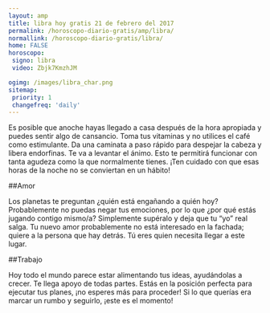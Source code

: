 ```yaml
---
layout: amp
title: libra hoy gratis 21 de febrero del 2017 
permalink: /horoscopo-diario-gratis/amp/libra/
normallink: /horoscopo-diario-gratis/libra/
home: FALSE
horoscopo:
 signo: libra
 video: Zbjk7KmzhJM

ogimg: /images/libra_char.png
sitemap:
 priority: 1
 changefreq: 'daily'
---
```



Es posible que anoche hayas llegado a casa después de la hora apropiada y puedes sentir algo de cansancio. Toma tus vitaminas y no utilices el café como estimulante. Da una caminata a paso rápido para despejar la cabeza y libera endorfinas. Te va a levantar el ánimo. Esto te permitirá funcionar con tanta agudeza como la que normalmente tienes. ¡Ten cuidado con que esas horas de la noche no se conviertan en un hábito!

##Amor

Los planetas te preguntan ¿quién está engañando a quién hoy? Probablemente no puedas negar tus emociones, por lo que ¿por qué estás jugando contigo mismo/a? Simplemente supéralo y deja que tu “yo” real salga. Tu nuevo amor probablemente no está interesado en la fachada; quiere a la persona que hay detrás. Tú eres quien necesita llegar a este lugar.

##Trabajo

Hoy todo el mundo parece estar alimentando tus ideas, ayudándolas a crecer. Te llega apoyo de todas partes. Estás en la posición perfecta para ejecutar tus planes, ¡no esperes más para proceder! Si lo que querías era marcar un rumbo y seguirlo, ¡este es el momento!